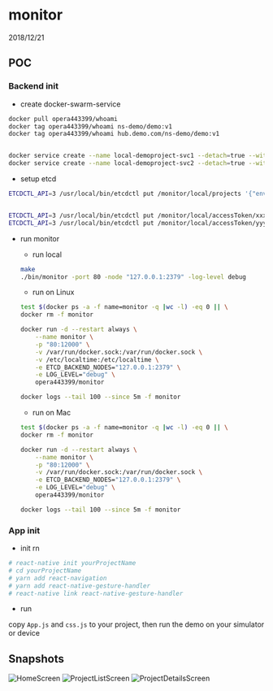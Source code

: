 # monitor

2018/12/21

## POC

### Backend init

* create docker-swarm-service

```bash
docker pull opera443399/whoami
docker tag opera443399/whoami ns-demo/demo:v1
docker tag opera443399/whoami hub.demo.com/ns-demo/demo:v1


docker service create --name local-demoproject-svc1 --detach=true --with-registry-auth --publish "5001:80" --replicas=1 ns-demo/demo:v1
docker service create --name local-demoproject-svc2 --detach=true --with-registry-auth --publish "5002:80" --replicas=2 hub.demo.com/demo:v1

```

* setup etcd

```bash
ETCDCTL_API=3 /usr/local/bin/etcdctl put /monitor/local/projects '{"env":"local","data":[{"icon":"👼","name":"demo1","status":"1"},{"icon":"😇","name":"demoproject","status":"1"}]}'


ETCDCTL_API=3 /usr/local/bin/etcdctl put /monitor/local/accessToken/xxx true
ETCDCTL_API=3 /usr/local/bin/etcdctl put /monitor/local/accessToken/yyy false

```

* run monitor
  * run local

  ```bash
  make
  ./bin/monitor -port 80 -node "127.0.0.1:2379" -log-level debug

  ```

  * run on Linux

  ```bash
  test $(docker ps -a -f name=monitor -q |wc -l) -eq 0 || \
  docker rm -f monitor

  docker run -d --restart always \
      --name monitor \
      -p "80:12000" \
      -v /var/run/docker.sock:/var/run/docker.sock \
      -v /etc/localtime:/etc/localtime \
      -e ETCD_BACKEND_NODES="127.0.0.1:2379" \
      -e LOG_LEVEL="debug" \
      opera443399/monitor

  docker logs --tail 100 --since 5m -f monitor

  ```

  * run on Mac

  ```bash
  test $(docker ps -a -f name=monitor -q |wc -l) -eq 0 || \
  docker rm -f monitor

  docker run -d --restart always \
      --name monitor \
      -p "80:12000" \
      -v /var/run/docker.sock:/var/run/docker.sock \
      -e ETCD_BACKEND_NODES="127.0.0.1:2379" \
      -e LOG_LEVEL="debug" \
      opera443399/monitor

  docker logs --tail 100 --since 5m -f monitor

  ```

### App init

* init rn

```bash
# react-native init yourProjectName
# cd yourProjectName
# yarn add react-navigation
# yarn add react-native-gesture-handler
# react-native link react-native-gesture-handler

```

* run

copy `App.js` and `css.js` to your project, then run the demo on your simulator or device

## Snapshots

![HomeScreen](./rn/snapshots/HomeScreen.png)
![ProjectListScreen](./rn/snapshots/ProjectListScreen.png)
![ProjectDetailsScreen](./rn/snapshots/ProjectDetailsScreen.png)
